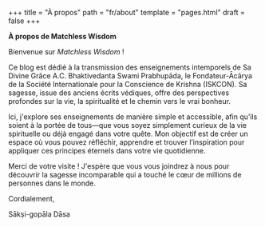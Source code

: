 +++
title = "À propos"
path = "fr/about"
template = "pages.html"
draft = false
+++

**À propos de Matchless Wisdom**

Bienvenue sur *Matchless Wisdom* !

Ce blog est dédié à la transmission des enseignements intemporels de Sa Divine Grâce A.C. Bhaktivedanta Swami Prabhupāda, le Fondateur-Ācārya de la Société Internationale pour la Conscience de Krishna (ISKCON). Sa sagesse, issue des anciens écrits védiques, offre des perspectives profondes sur la vie, la spiritualité et le chemin vers le vrai bonheur.

Ici, j'explore ses enseignements de manière simple et accessible, afin qu’ils soient à la portée de tous—que vous soyez simplement curieux de la vie spirituelle ou déjà engagé dans votre quête. Mon objectif est de créer un espace où vous pouvez réfléchir, apprendre et trouver l’inspiration pour appliquer ces principes éternels dans votre vie quotidienne.

Merci de votre visite ! J'espère que vous vous joindrez à nous pour découvrir la sagesse incomparable qui a touché le cœur de millions de personnes dans le monde.

Cordialement,

Sākṣi-gopāla Dāsa